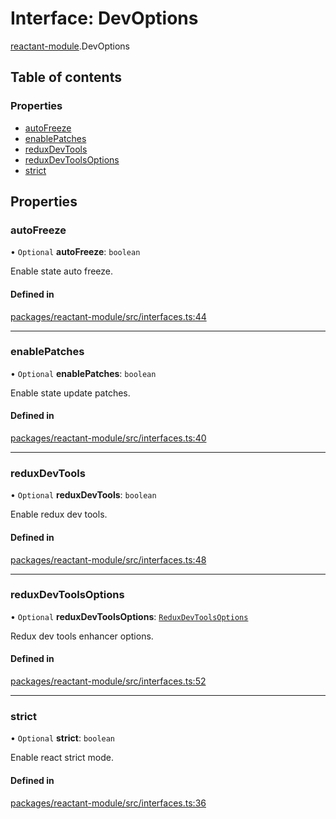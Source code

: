 # Interface: DevOptions

[reactant-module](../modules/reactant_module.md).DevOptions

## Table of contents

### Properties

- [autoFreeze](reactant_module.DevOptions.md#autofreeze)
- [enablePatches](reactant_module.DevOptions.md#enablepatches)
- [reduxDevTools](reactant_module.DevOptions.md#reduxdevtools)
- [reduxDevToolsOptions](reactant_module.DevOptions.md#reduxdevtoolsoptions)
- [strict](reactant_module.DevOptions.md#strict)

## Properties

### autoFreeze

• `Optional` **autoFreeze**: `boolean`

Enable state auto freeze.

#### Defined in

[packages/reactant-module/src/interfaces.ts:44](https://github.com/unadlib/reactant/blob/46d47605/packages/reactant-module/src/interfaces.ts#L44)

___

### enablePatches

• `Optional` **enablePatches**: `boolean`

Enable state update patches.

#### Defined in

[packages/reactant-module/src/interfaces.ts:40](https://github.com/unadlib/reactant/blob/46d47605/packages/reactant-module/src/interfaces.ts#L40)

___

### reduxDevTools

• `Optional` **reduxDevTools**: `boolean`

Enable redux dev tools.

#### Defined in

[packages/reactant-module/src/interfaces.ts:48](https://github.com/unadlib/reactant/blob/46d47605/packages/reactant-module/src/interfaces.ts#L48)

___

### reduxDevToolsOptions

• `Optional` **reduxDevToolsOptions**: [`ReduxDevToolsOptions`](../modules/reactant_module.md#reduxdevtoolsoptions)

Redux dev tools enhancer options.

#### Defined in

[packages/reactant-module/src/interfaces.ts:52](https://github.com/unadlib/reactant/blob/46d47605/packages/reactant-module/src/interfaces.ts#L52)

___

### strict

• `Optional` **strict**: `boolean`

Enable react strict mode.

#### Defined in

[packages/reactant-module/src/interfaces.ts:36](https://github.com/unadlib/reactant/blob/46d47605/packages/reactant-module/src/interfaces.ts#L36)
